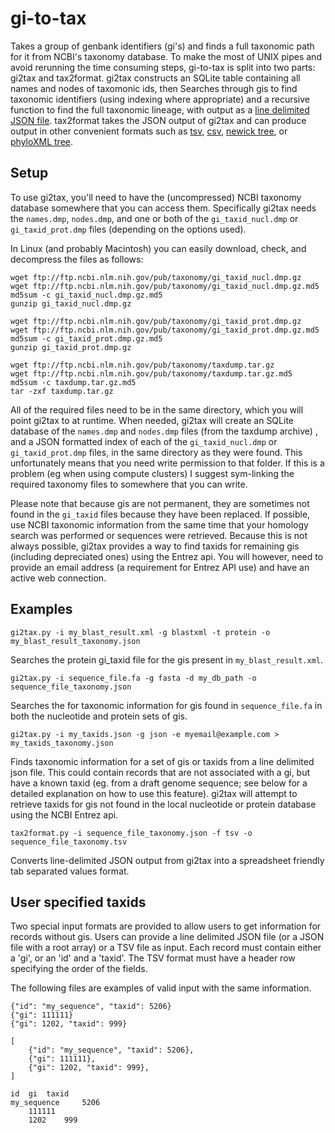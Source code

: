 gi-to-tax
=========

Takes a group of genbank identifiers (gi's) and finds a full taxonomic path for it from NCBI's taxonomy database.
To make the most of UNIX pipes and avoid rerunning the time consuming steps, gi-to-tax is split into two parts: gi2tax and tax2format.
gi2tax constructs an SQLite table containing all names and nodes of taxomonic ids, then Searches through gis to find taxonomic identifiers (using indexing where appropriate) and a recursive function to find the full taxonomic lineage, with output as a [line delimited JSON file](http://jsonlines.org/).
tax2format takes the JSON output of gi2tax and can produce output in other convenient formats such as [tsv](https://en.wikipedia.org/wiki/Tab-separated_values), [csv](https://en.wikipedia.org/wiki/Comma-separated_values), [newick tree](https://en.wikipedia.org/wiki/Newick_format), or [phyloXML tree](http://www.phyloxml.org/).


Setup
-----

To use gi2tax, you'll need to have the (uncompressed) NCBI taxonomy database somewhere that you can access them.
Specifically gi2tax needs the `names.dmp`, `nodes.dmp`, and one or both of the `gi_taxid_nucl.dmp` or `gi_taxid_prot.dmp` files (depending on the options used).

In Linux (and probably Macintosh) you can easily download, check, and decompress the files as follows:

	wget ftp://ftp.ncbi.nlm.nih.gov/pub/taxonomy/gi_taxid_nucl.dmp.gz
	wget ftp://ftp.ncbi.nlm.nih.gov/pub/taxonomy/gi_taxid_nucl.dmp.gz.md5
	md5sum -c gi_taxid_nucl.dmp.gz.md5
	gunzip gi_taxid_nucl.dmp.gz

	wget ftp://ftp.ncbi.nlm.nih.gov/pub/taxonomy/gi_taxid_prot.dmp.gz
	wget ftp://ftp.ncbi.nlm.nih.gov/pub/taxonomy/gi_taxid_prot.dmp.gz.md5
	md5sum -c gi_taxid_prot.dmp.gz.md5
	gunzip gi_taxid_prot.dmp.gz

	wget ftp://ftp.ncbi.nlm.nih.gov/pub/taxonomy/taxdump.tar.gz
	wget ftp://ftp.ncbi.nlm.nih.gov/pub/taxonomy/taxdump.tar.gz.md5
	md5sum -c taxdump.tar.gz.md5
	tar -zxf taxdump.tar.gz

All of the required files need to be in the same directory, which you will point gi2tax to at runtime.
When needed, gi2tax will create an SQLite database of the `names.dmp` and `nodes.dmp` files (from the taxdump archive) , and a JSON formatted index of each of the `gi_taxid_nucl.dmp` or `gi_taxid_prot.dmp` files, in the same directory as they were found.
This unfortunately means that you need write permission to that folder.
If this is a problem (eg when using compute clusters) I suggest sym-linking the required taxonomy files to somewhere that you can write.

Please note that because gis are not permanent, they are sometimes not found in the `gi_taxid` files because they have been replaced.
If possible, use NCBI taxonomic information from the same time that your homology search was performed or sequences were retrieved.
Because this is not always possible, gi2tax provides a way to find taxids for remaining gis (including depreciated ones) using the Entrez api.
You will however, need to provide an email address (a requirement for Entrez API use) and have an active web connection.


Examples
-------

	gi2tax.py -i my_blast_result.xml -g blastxml -t protein -o my_blast_result_taxonomy.json

Searches the protein gi_taxid file for the gis present in `my_blast_result.xml`.

	gi2tax.py -i sequence_file.fa -g fasta -d my_db_path -o sequence_file_taxonomy.json

Searches the for taxonomic information for gis found in `sequence_file.fa` in both the nucleotide and protein sets of gis.

	gi2tax.py -i my_taxids.json -g json -e myemail@example.com > my_taxids_taxonomy.json

Finds taxonomic information for a set of gis or taxids from a line delimited json file.
This could contain records that are not associated with a gi, but have a known taxid (eg. from a draft genome sequence; see below for a detailed explanation on how to use this feature).
gi2tax will attempt to retrieve taxids for gis not found in the local nucleotide or protein database using the NCBI Entrez api.

	tax2format.py -i sequence_file_taxonomy.json -f tsv -o sequence_file_taxonomy.tsv

Converts line-delimited JSON output from gi2tax into a spreadsheet friendly tab separated values format.

User specified taxids
-------------------------

Two special input formats are provided to allow users to get information for records without gis.
Users can provide a line delimited JSON file (or a JSON file with a root array) or a TSV file as input.
Each record must contain either a 'gi', or an 'id' and a 'taxid'.
The TSV format must have a header row specifying the order of the fields.

The following files are examples of valid input with the same information.

```
{"id": "my_sequence", "taxid": 5206}
{"gi": 111111}
{"gi": 1202, "taxid": 999}
```

```
[
	{"id": "my_sequence", "taxid": 5206},
	{"gi": 111111},
	{"gi": 1202, "taxid": 999},
]
```

```
id	gi	taxid
my_sequence		5206
	111111
	1202	999
```
